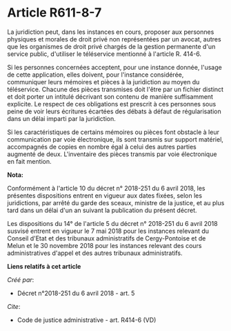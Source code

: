 # Article R611-8-7

La juridiction peut, dans les instances en cours, proposer aux personnes physiques et morales de droit privé non représentées
par un avocat, autres que les organismes de droit privé chargés de la gestion permanente d'un service public, d'utiliser le
téléservice mentionné à l'article R. 414-6. 

Si les personnes concernées acceptent, pour une instance donnée, l'usage de cette application, elles doivent, pour l'instance
considérée, communiquer leurs mémoires et pièces à la juridiction au moyen du téléservice. Chacune des pièces transmises doit
l'être par un fichier distinct et doit porter un intitulé décrivant son contenu de manière suffisamment explicite. Le respect
de ces obligations est prescrit à ces personnes sous peine de voir leurs écritures écartées des débats à défaut de
régularisation dans un délai imparti par la juridiction. 

Si les caractéristiques de certains mémoires ou pièces font obstacle à leur communication par voie électronique, ils sont
transmis sur support matériel, accompagnés de copies en nombre égal à celui des autres parties augmenté de deux. L'inventaire
des pièces transmis par voie électronique en fait mention.

**Nota:**

Conformément à l'article 10 du décret n° 2018-251 du 6 avril 2018, les présentes dispositions entrent en vigueur aux dates
fixées, selon les juridictions, par arrêté du garde des sceaux, ministre de la justice, et au plus tard dans un délai d'un an
suivant la publication du présent décret.

Les dispositions du 14° de l'article 5 du décret n° 2018-251 du 6 avril 2018 susvisé entrent en vigueur le 7 mai 2018 pour
les instances relevant du Conseil d'Etat et des tribunaux administratifs de Cergy-Pontoise et de Melun et le 30 novembre 2018
pour les instances relevant des cours administratives d'appel et des autres tribunaux administratifs.

**Liens relatifs à cet article**

_Créé par_:

  - Décret n°2018-251 du 6 avril 2018 - art. 5

_Cite_:

  - Code de justice administrative - art. R414-6 (VD)
